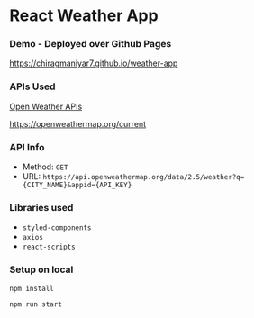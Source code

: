 # React Weather App


### Demo - Deployed over Github Pages 
https://chiragmaniyar7.github.io/weather-app


### APIs Used
[Open Weather APIs](https://openweathermap.org/)

https://openweathermap.org/current

### API Info
* Method: `GET`
* URL: `https://api.openweathermap.org/data/2.5/weather?q={CITY_NAME}&appid={API_KEY}`

### Libraries used
* `styled-components`
* `axios`
* `react-scripts`


### Setup on local
`npm install`

`npm run start`